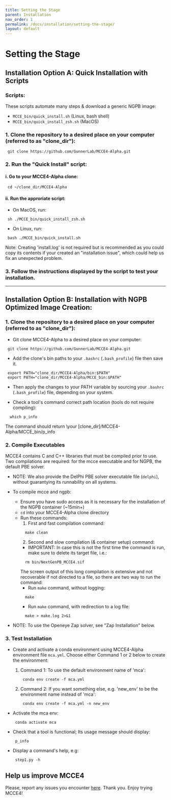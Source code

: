 ```yaml
---
title: Setting the Stage
parent: Installation
nav_order: 1
permalink: /docs/installation/setting-the-stage/
layout: default
---
```


# Setting the Stage

## Installation Option A: Quick Installation with Scripts
### Scripts:
These scripts automate many steps & download a generic NGPB image:
  * `MCCE_bin/quick_install.sh` (Linux, bash shell)
  * `MCCE_bin/quick_install_zsh.sh` (MacOS)

### 1. Clone the repository to a desired place on your computer (referred to as "clone_dir"):
```
 git clone https://github.com/GunnerLab/MCCE4-Alpha.git
```

### 2. Run the "Quick Install" script:
#### i. Go to your MCCE4-Alpha clone:
```
 cd ~/clone_dir/MCCE4-Alpha
```
#### ii. Run the approriate script:
* On MacOS, run:
```
 sh ./MCCE_bin/quick_install_zsh.sh
```

* On Linux, run:
```
 bash ./MCCE_bin/quick_install.sh
```

  Note: Creating 'install.log' is not required but is recommended as you could copy its contents if your created an "installation issue", which could help us fix an unexpected problem.

### 3. Follow the instructions displayed by the script to test your installation.
---

## Installation Option B: Installation with NGPB Optimized Image Creation:

### 1. Clone the repository to a desired place on your computer (referred to as "clone_dir"):
  * Git clone MCCE4-Alpha to a desired place on your computer:
  ```
   git clone https://github.com/GunnerLab/MCCE4-Alpha.git
  ```
 
  * Add the clone's bin paths to your `.bashrc` (`.bash_profile`) file then save it.
  ```
   export PATH="clone_dir/MCCE4-Alpha/bin:$PATH"
   export PATH="clone_dir/MCCE4-Alpha/MCCE_bin:$PATH"
  ```

  * Then apply the changes to your PATH variable by sourcing your `.bashrc` (`.bash_profile`) file, depending on your system.

  * Check a tool's command correct path location (tools do not require compiling):
  ```
    which p_info
  ```
  The command should return \your [clone_dir\]/MCCE4-Alpha/MCCE_bin/p_info


### 2. Compile Executables 
MCCE4 contains C and C++ libraries that must be compiled prior to use. Two compilations are required: for the mcce executable and for NGPB, the default PBE solver.  
  * NOTE: We also provide the DelPhi PBE solver executable file (`delphi`), without guarantying its runnability on all systems.

  * To compile mcce and ngpb:
    - Ensure you have sudo access as it is necessary for the installation of the NGPB container (~15min+)
    - `cd` into your MCCE4-Alpha clone directory
    - Run these commands:
      1. First and fast compilation command:
      ```
        make clean
      ```
      2. Second and slow compilation (& container setup) command:
        - IMPORTANT: In case this is not the first time the command is run, make sure to delete its target file, i.e.:
        ```
          rm bin/NextGenPB_MCCE4.sif
        ```
        The screen output of this long compilation is extensive and not recoverable if not directed to a file, so there are two way to run the command:
        - Run `make` command, without logging:
        ```
          make
        ```
        - Run `make` command, with redirection to a log file:
        ```
          make > make.log 2>&1
        ```
  
  * NOTE: To use the Openeye Zap solver, see "Zap Installation" below.

### 3. Test Installation
  * Create and activate a conda environment using MCCE4-Alpha environment file `mca.yml`. Choose either Command 1 or 2 below to create the environment:
    1. Command 1: To use the default environment name of 'mca':
       ```
        conda env create -f mca.yml
       ```
    2. Command 2: If you want something else, e.g. 'new_env' to be the environment name instead of 'mca':
       ```
        conda env create -f mca.yml -n new_env
       ```

  * Activate the mca env:
    ```
     conda activate mca
    ```

  * Check that a tool is functional; Its usage message should display:
    ```
     p_info
    ```
  * Display a command's help, e.g:
    ```
     step1.py -h
    ```

## Help us improve MCCE4
Please, report any issues you encounter [here](https://github.com/GunnerLab/MCCE4-Alpha/issues).
Thank you.
Enjoy trying MCCE4!  

